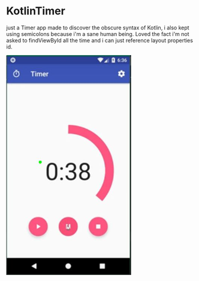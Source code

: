 # KotlinTimer
just a Timer app made to discover the obscure syntax of Kotlin, i also kept using semicolons because i'm a sane human being.
Loved the fact i'm not asked to findViewById all the time and i can just reference layout properties id.

![AltText](https://github.com/Guendeli/KotlinTimer/blob/master/screen.JPG?raw=true)
